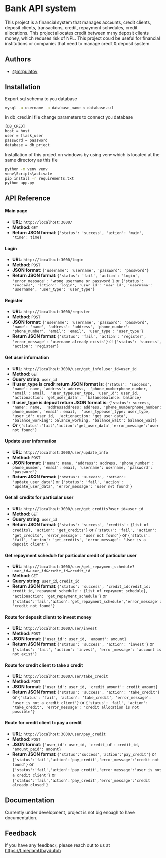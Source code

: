 
# Bank API system

This project is a financial system that manages accounts, credit clients, deposit clients, transactions, credit, repayment schedules, credit allocations. This project allocates credit between many deposit clients money, which reduses risk of NPL. This project could be useful for financial institutions or companies that need to manage credit & deposit system.


## Authors

- [@mrpulatov](https://www.github.com/mrpulatov)


## Installation

Export sql schema to you database
```bash
mysql -u username -p database_name < database.sql
```


In db_cred.ini file change parameters to connect you database
```bash
[DB_CRED]
host = host
user = flask_user
password = password
database = db_prject
```


Installation of this project on windows by using venv which is located at the same directory as this file

```bash
python -m venv venv
venv\Scripts\activate
pip install -r requirements.txt
python app.py
```
    
## API Reference

#### Main page

- **URL**: `http://localhost:3000/`
- **Method**: `GET`
- **Return JSON format**: `{'status': 'success', 'action': 'main', 'time': time}`

#### Login

- **URL**: `http://localhost:3000/login`
- **Method**: `POST`
- **JSON format**: `{'username': 'username', 'password': 'password'}`
- **Return JSON format**: `{'status': 'fail', 'action': 'login', 'error_message': 'wrong username or password'}` or `{'status': 'success', 'action': 'login', 'user_id': 'user_id', 'username': 'username', 'user_type': 'user_type'}`

#### Register

- **URL**: `http://localhost:3000/register`
- **Method**: `POST`
- **JSON format**: `{'username': 'username', 'password': 'password', 'name': 'name', 'address': 'address', 'phone_number': 'phone_number', 'email': 'email', 'user_type': 'user_type'}`
- **Return JSON format**: `{'status': 'fail', 'action': 'register', 'error_message': 'username already exists'}` or `{'status': 'success', 'action': 'register'}`

#### Get user information

- **URL**: `http://localhost:3000/user/get_info?user_id=user_id`
- **Method**: `GET`
- **Query string**: `user_id`
- **If user_type is credit return JSON format is**: `{'status': 'success', 'name': name, 'address': address,  'phone_numberphone_number, 'email': email,  'user_typeuser_type, 'user_id': user_id,  'actionaction: 'get_user_data',  'balancebalance: balance}`
- **If user_type is deposit return JSON format is**: `{'status': success, 'name': name,  'addressaddress: address, 'phone_numberphone_number: phone_number, 'email': email,  'user_typeuser_type: user_type, 'user_id': user_id,  'actionaction: 'get_user_data',  'balance_working': balance_working, 'balance_wait': balance_wait}`
- **Or** `{'status':'fail','action':'get_user_data','error_message':'user not found'}`

#### Update user information

- **URL**: `http://localhost:3000/user/update_info`
- **Method**: `POST`
- **JSON format**: `{'name': name, 'address': address, 'phone_number': phone_number, 'email': email, 'username': username, 'password': 'password'}`
- **Return JSON format**: `{'status': 'success', 'action': 'update_user_data'}` or `{'status': 'fail', 'action': 'update_user_data', 'error_message': 'user not found'}`

#### Get all credits for particular user

- **URL**: `http://localhost:3000/user/get_credits?user_id=user_id`
- **Method**: `GET`
- **Query string**: `user_id`
- **Return JSON format**: `{'status': 'success', 'credits': {list of credits}, 'action': 'get_credits'}` or `{'status': 'fail', 'action': 'get_credits', 'error_message': 'user not found'}` or `{'status': 'fail', 'action': 'get_credits', 'error_message': 'User is a deposit client'}`

#### Get repayment schedule for particular credit of particular user

- **URL**: `http://localhost:3000/user/get_repayment_schedule?user_id=user_id&credit_id=credit_id`
- **Method**: `GET`
- **Query string**: `user_id`, `credit_id`
- **Return JSON format**: `{'status': 'success', 'credit_idcredit_id: credit_id,'repayment_schedule': {list of repayment_schedule}, 'actionaction: 'get_repayment_schedule'}` or `{'status':'fail','action':'get_repayment_schedule','error_message':'credit not found'}`

#### Route for deposit clients to invest money

- **URL**: `http://localhost:3000/user/invest`
- **Method**: `POST`
- **JSON format**: `{'user_id': user_id, 'amount': amount}`
- **Return JSON format**: `{'status': 'success', 'action': 'invest'}` or `{'status': 'fail', 'action': 'invest', 'error_message': 'account is not exist'}`

#### Route for credit client to take a credit

- **URL**: `http://localhost:3000/user/take_credit`
- **Method**: `POST`
- **JSON format**: `{'user_id': user_id, 'credit_amount': credit_amount}`
- **Return JSON format**: `{'status': 'success', 'action': 'take_credit'}` or `{'status': 'fail', 'action': 'take_credit', 'error_message': 'user is not a credit client'}` or `{'status': 'fail', 'action': 'take_credit', 'error_message': 'credit allocation is not possible'}`

#### Route for credit client to pay a credit

- **URL**: `http://localhost:3000/user/pay_credit`
- **Method**: `POST`
- **JSON format**: `{'user_id': user_id, 'credit_id': credit_id, 'amount_paid': amount}`
- **Return JSON format**: `{'status':'success','action':'pay_credit'}` or
`{'status':'fail','action':'pay_credit','error_message':'credit not found'}` or
`{'status':'fail','action':'pay_credit','error_message':'user is not a credit client'}` or
`{'status':'fail','action':'pay_credit','error_message':'credit already closed'}`





## Documentation

Currently under development, project is not big enough to have documentation.


## Feedback

If you have any feedback, please reach out to us at https://t.me/IamUbaydulloh


